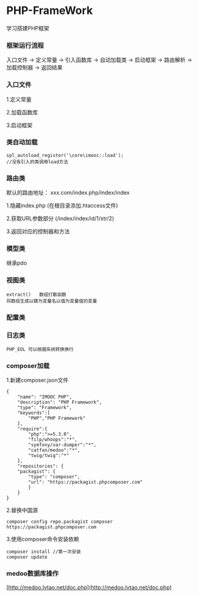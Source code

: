 # PHP-FrameWork
学习搭建PHP框架

### 框架运行流程 ###

入口文件 -> 定义常量 -> 引入函数库 -> 自动加载类 -> 启动框架 -> 路由解析 -> 加载控制器 -> 返回结果

### 入口文件 ###
1.定义常量

2.加载函数库

3.启动框架

### 类自动加载 ###

	spl_autoload_register('\core\imooc::load');
	//没有引入的类调用load方法

### 路由类 ###
默认的路由地址： xxx.com/index.php/index/index

1.隐藏index.php
  (在根目录添加.htaccess文件)

2.获取URL参数部分
  (/index/index/id/1/str/2)

3.返回对应的控制器和方法

### 模型类 ###
继承pdo

### 视图类 ###
	extract()   数组打散函数    
	将数组生成以键为变量名以值为变量值的变量

### 配置类 ###

### 日志类 ###
	PHP_EOL 可以根据系统转换换行

### composer加载 ###
1.新建composer.json文件
	
	{
		"name": "IMOOC PHP",
		"description": "PHP Framework",
		"type": "Framework",
		"keywords":[
			"PHP","PHP Framework"
		], 
		"require":{
			"php":">=5.3.0",
			"filp/whoops":"*",
			"symfony/var-dumper":"*",
			"catfan/medoo":"*",
			"twig/twig":"*"
		},
		"repositories": {
	    "packagist": {
	        "type": "composer",
	        "url": "https://packagist.phpcomposer.com"
	    	}
		}
	}

2.替换中国源

	composer config repo.packagist composer https://packagist.phpcomposer.com

3.使用composer命令安装依赖

	composer install //第一次安装
	composer update

### medoo数据库操作 ###

[http://medoo.lvtao.net/doc.php](http://medoo.lvtao.net/doc.php)
	